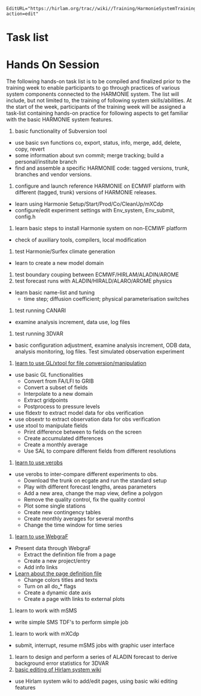 ```@meta
EditURL="https://hirlam.org/trac//wiki//Training/HarmonieSystemTraining2008/Tasklist?action=edit"
```

# Task list

# Hands On Session
The following hands-on task list is to be compiled and finalized prior to the training week to enable participants to go through practices of various system components connected to the HARMONIE system. The list will include, but not limited to, the training of following system skills/abilities. At the start of the week, participants of the training week will be assigned a task-list containing hands-on practice for following aspects to get familiar with the basic HARMONIE system features.
 1. basic functionality of Subversion tool
   * use basic svn functions co, export, status, info, merge, add, delete, copy, revert
   * some information about svn commit; merge tracking; build a personal/institute branch
   * find and assemble a specific HARMONIE code: tagged versions, trunk, branches and vendor versions.
 1. configure and launch reference HARMONIE on ECMWF platform with different (tagged, trunk) versions of HARMONIE releases.
   * learn using Harmonie Setup/Start/Prod/Co/CleanUp/mXCdp
   * configure/edit experiment settings with Env_system, Env_submit, config.h
 1. learn basic steps to install Harmonie system on non-ECMWF platform
   * check of auxiliary tools, compilers, local modification
 1. test Harmonie/Surfex climate generation
   * learn to create a new model domain
 1. test boundary couping between ECMWF/HIRLAM/ALADIN/AROME
 1. test forecast runs with ALADIN/HIRALD/ALARO/AROME physics
   * learn basic name-list and tuning
     * time step; diffusion coefficient; physical parameterisation switches
 1. test running CANARI
   * examine analysis increment, data use, log files
 1. test running 3DVAR
   * basic configuration adjustment, examine analysis increment, ODB data, analysis monitoring, log files. Test simulated observation experiment
 1. [learn to use GL/xtool for file conversion/manipulation](https://hirlam.org/trac/browser/trunk/harmonie/util/gl/README)
   * use basic GL functionalities
     * Convert from FA/LFI to GRIB
     * Convert a subset of fields
     * Interpolate to a new domain
     * Extract gridpoints
     * Postprocess to pressure levels
   * use fldextr to extract model data for obs verification
   * use obsextr to extract observation data for obs verification
   * use xtool to manipulate fields
     * Print difference between to fields on the screen
     * Create accumulated differences 
     * Create a monthly average
     * Use SAL to compare different fields from different resolutions
 1. [learn to use verobs](https://hirlam.org/trac/browser/trunk/harmonie/util/monitor/doc/README_verobs)
   * use verobs to inter-compare different experiments to obs.
     * Download the trunk on ecgate and run the standard setup
     * Play with different forecast lengths, areas parameters
     * Add a new area, change the map view, define a polygon
     * Remove the quality control, fix the quality control
     * Plot some single stations
     * Create new contingency tables
     * Create monthly averages for several months
     * Change the time window for time series
 1. [learn to use WebgraF](https://hirlam.org/trac/browser/trunk/harmonie/util/monitor/doc/README_WebgraF)
   * Present data through WebgraF
     * Extract the definition file from a page
     * Create a new project/entry
     * Add info links
   * [Learn about the page definition file](https://hirlam.org/trac/browser/trunk/harmonie/util/monitor/WebgraF/src/input.html)
     * Change colors titles and texts
     * Turn on all do_* flags
     * Create a dynamic date axis
     * Create a page with links to external plots 
 1. learn to work with mSMS
   * write simple SMS TDF's to perform simple job
 1. learn to work with mXCdp
   * submit, interrupt, resume mSMS jobs with graphic user interface
 1. learn to design and perform a series of ALADIN forecast to derive background error statistics for 3DVAR
 1. [basic editing of Hirlam system wiki](../../HarmonieSystemTraining2008/Training/WikiAuthoring.md)
   * use Hirlam system wiki to add/edit pages, using basic wiki editing features

